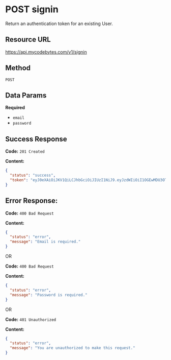 # POST signin

Return an authentication token for an existing User.

## Resource URL

<https://api.mycodebytes.com/v1/signin>

## Method

`POST`

## Data Params

**Required**

*   `email`
*   `password`

## Success Response

**Code:** `201 Created`

**Content:**

```json
{
  "status": "success",
  "token": "eyJ0eXAiOiJKV1QiLCJhbGciOiJIUzI1NiJ9.eyJzdWIiOiI1OGEwMDU3OTRkYjczMzE2NjcxYjdiMTAiLCJpYXQiOjE0ODY5NDE3NTIxNzh9.XIrVFzi0QiWT3DkIzkpeFFrEYRXsJVkXW9GCYrrvpYY"
}
```

## Error Response:

**Code:** `400 Bad Request`

**Content:**

```json
{
  "status": "error",
  "message": "Email is required."
}
```

OR

**Code:** `400 Bad Request`

**Content:**

```json
{
  "status": "error",
  "message": "Password is required."
}
```

OR

**Code:** `401 Unauthorized`

**Content:**

```json
{
  "status": "error",
  "message": "You are unauthorized to make this request."
}
```
